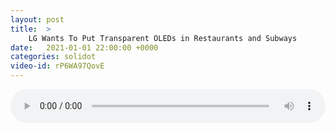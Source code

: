 ```yaml
---
layout: post
title:  >
    LG Wants To Put Transparent OLEDs in Restaurants and Subways
date:   2021-01-01 22:00:00 +0000
categories: solidot
video-id: rP6WA97QovE
---
```


<audio src="/assets/b31ea26f69d63ef474263dde02260558.mp3" style="width: 100%;" controls></audio>

